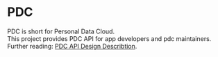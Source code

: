 PDC
===

PDC is short for Personal Data Cloud.<br>
This project provides PDC API for app developers and pdc maintainers.<br>
Further reading: [PDC API Design Describtion](https://www.evernote.com/shard/s186/sh/a4387892-4b4d-44b2-adf9-a2682ae5b015/b318c7c7abe3ae77b7af5914e3081d06).

